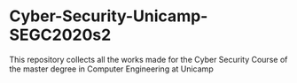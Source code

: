 # Cyber-Security-Unicamp-SEGC2020s2
This repository collects all the works made for the Cyber Security Course of the master degree in Computer Engineering at Unicamp
